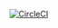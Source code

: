 [![CircleCI](https://circleci.com/gh/packer-tm/aws-ami_redmine_install.svg?style=svg)](https://circleci.com/gh/packer-tm/aws-ami_redmine_install)
